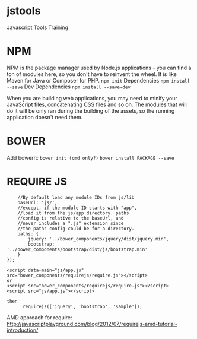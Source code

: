 # jstools
Javascript Tools Training


# NPM

NPM is the package manager used by Node.js applications - you can find a ton of modules here, so you don't have to reinvent the wheel. It is like Maven for Java or Composer for PHP.
```npm init```
Dependencies
```npm install --save```
Dev Dependencies
```npm install --save-dev```

When you are building web applications, you may need to minify your JavaScript files, concatenating CSS files and so on. The modules that will do it will be only ran during the building of the assets, so the running application doesn't need them.

# BOWER

Add bowerrc
```bower init (cmd only?)```
```bower install PACKAGE --save```


# REQUIRE JS

```requirejs.config({
    //By default load any module IDs from js/lib
    baseUrl: 'js/',
    //except, if the module ID starts with "app",
    //load it from the js/app directory. paths
    //config is relative to the baseUrl, and
    //never includes a ".js" extension since
    //the paths config could be for a directory.
    paths: {
        jquery: '../bower_components/jquery/dist/jquery.min',
        bootstrap: '../bower_components/bootstrap/dist/js/bootstrap.min'
    }
});
```
```
<script data-main="js/app.js" src="bower_components/requirejs/require.js"></script>
or
<script src="bower_components/requirejs/require.js"></script>
<script src="js/app.js"></script>

then
	  requirejs(['jquery', 'bootstrap', 'sample']);
```

AMD approach for require: http://javascriptplayground.com/blog/2012/07/requirejs-amd-tutorial-introduction/
